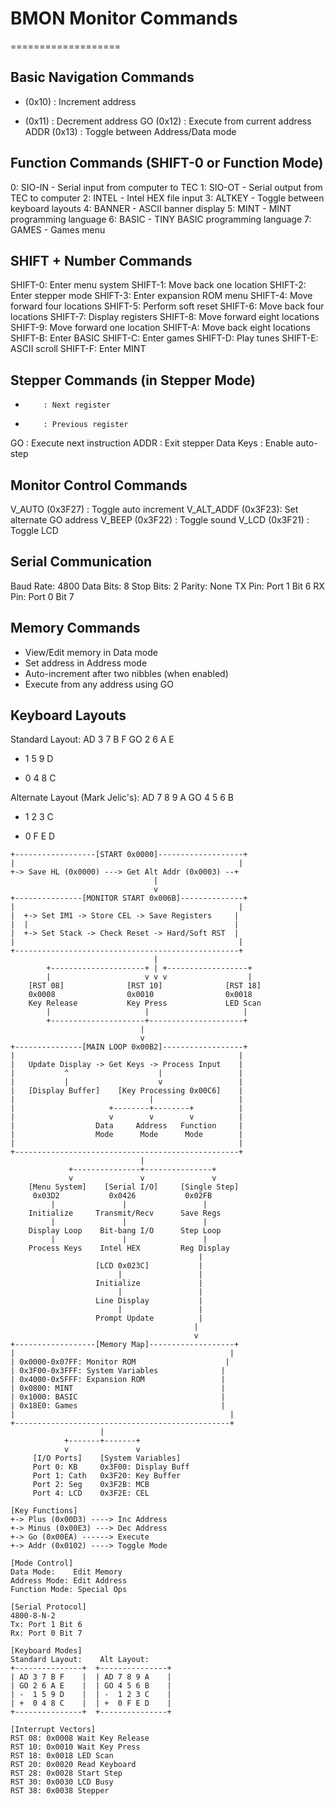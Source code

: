 # BMON Monitor Commands
===================

Basic Navigation Commands
-----------------------
+ (0x10)      : Increment address
- (0x11)      : Decrement address
GO (0x12)     : Execute from current address
ADDR (0x13)   : Toggle between Address/Data mode

Function Commands (SHIFT-0 or Function Mode)
-----------------------------------------
0: SIO-IN     - Serial input from computer to TEC
1: SIO-OT     - Serial output from TEC to computer
2: INTEL      - Intel HEX file input
3: ALTKEY     - Toggle between keyboard layouts
4: BANNER     - ASCII banner display
5: MINT       - MINT programming language
6: BASIC      - TINY BASIC programming language
7: GAMES      - Games menu

SHIFT + Number Commands
----------------------
SHIFT-0: Enter menu system
SHIFT-1: Move back one location
SHIFT-2: Enter stepper mode
SHIFT-3: Enter expansion ROM menu
SHIFT-4: Move forward four locations
SHIFT-5: Perform soft reset
SHIFT-6: Move back four locations
SHIFT-7: Display registers
SHIFT-8: Move forward eight locations
SHIFT-9: Move forward one location
SHIFT-A: Move back eight locations
SHIFT-B: Enter BASIC
SHIFT-C: Enter games
SHIFT-D: Play tunes
SHIFT-E: ASCII scroll
SHIFT-F: Enter MINT

Stepper Commands (in Stepper Mode)
--------------------------------
+         : Next register
-         : Previous register
GO        : Execute next instruction
ADDR      : Exit stepper
Data Keys : Enable auto-step

Monitor Control Commands
----------------------
V_AUTO (0x3F27)    : Toggle auto increment
V_ALT_ADDF (0x3F23): Set alternate GO address
V_BEEP (0x3F22)    : Toggle sound
V_LCD (0x3F21)     : Toggle LCD

Serial Communication
------------------
Baud Rate: 4800
Data Bits: 8
Stop Bits: 2
Parity: None
TX Pin: Port 1 Bit 6
RX Pin: Port 0 Bit 7

Memory Commands
-------------
- View/Edit memory in Data mode
- Set address in Address mode
- Auto-increment after two nibbles (when enabled)
- Execute from any address using GO

Keyboard Layouts
---------------
Standard Layout:
AD 3 7 B F
GO 2 6 A E
-  1 5 9 D
+  0 4 8 C

Alternate Layout (Mark Jelic's):
AD 7 8 9 A
GO 4 5 6 B
-  1 2 3 C
+  0 F E D


```
+------------------[START 0x0000]-------------------+
|                                                  |
+-> Save HL (0x0000) ---> Get Alt Addr (0x0003) --+
                                |
                                v
+---------------[MONITOR START 0x006B]--------------+
|                                                  |
|  +-> Set IM1 -> Store CEL -> Save Registers     |
|  |                                              |
|  +-> Set Stack -> Check Reset -> Hard/Soft RST  |
|                                                  |
+--------------------------------------------------+
                                |
        +---------------------+ | +------------------+
        |                     v v v                  |
    [RST 08]              [RST 10]              [RST 18]
    0x0008                0x0010                0x0018
    Key Release           Key Press             LED Scan
        |                     |                     |
        +---------------------+---------------------+
                             |
                             v
+---------------[MAIN LOOP 0x00B2]------------------+
|                                                  |
|   Update Display -> Get Keys -> Process Input    |
|           ^                    |                 |
|           |                    v                 |
|   [Display Buffer]    [Key Processing 0x00C6]    |
|                              |                   |
|                     +--------+--------+          |
|                     v        v        v          |
|                  Data     Address   Function     |
|                  Mode      Mode      Mode        |
|                                                  |
+--------------------------------------------------+
                             |
             +---------------+---------------+
             v               v               v
    [Menu System]    [Serial I/O]     [Single Step]
     0x03D2           0x0426           0x02FB
         |               |                 |
    Initialize     Transmit/Recv      Save Regs
         |               |                 |
    Display Loop    Bit-bang I/O      Step Loop
         |               |                 |
    Process Keys    Intel HEX         Reg Display
                                          |
                   [LCD 0x023C]           |
                        |                 |
                   Initialize             |
                        |                 |
                   Line Display           |
                        |                 |
                   Prompt Update          |
                                         |
                                         v
+------------------[Memory Map]-------------------+
|                                                |
| 0x0000-0x07FF: Monitor ROM                    |
| 0x3F00-0x3FFF: System Variables              |
| 0x4000-0x5FFF: Expansion ROM                 |
| 0x0800: MINT                                 |
| 0x1000: BASIC                                |
| 0x18E0: Games                                |
|                                                |
+------------------------------------------------+
                    |
            +-------+-------+
            v               v
     [I/O Ports]    [System Variables]
     Port 0: KB     0x3F00: Display Buff
     Port 1: Cath   0x3F20: Key Buffer
     Port 2: Seg    0x3F2B: MCB
     Port 4: LCD    0x3F2E: CEL

[Key Functions]
+-> Plus (0x00D3) ----> Inc Address
+-> Minus (0x00E3) ---> Dec Address
+-> Go (0x00EA) ------> Execute
+-> Addr (0x0102) ----> Toggle Mode

[Mode Control]
Data Mode:    Edit Memory
Address Mode: Edit Address
Function Mode: Special Ops

[Serial Protocol]
4800-8-N-2
Tx: Port 1 Bit 6
Rx: Port 0 Bit 7

[Keyboard Modes]
Standard Layout:    Alt Layout:
+---------------+  +---------------+
| AD 3 7 B F    |  | AD 7 8 9 A    |
| GO 2 6 A E    |  | GO 4 5 6 B    |
| -  1 5 9 D    |  | -  1 2 3 C    |
| +  0 4 8 C    |  | +  0 F E D    |
+---------------+  +---------------+

[Interrupt Vectors]
RST 08: 0x0008 Wait Key Release
RST 10: 0x0010 Wait Key Press
RST 18: 0x0018 LED Scan
RST 20: 0x0020 Read Keyboard
RST 28: 0x0028 Start Step
RST 30: 0x0030 LCD Busy
RST 38: 0x0038 Stepper
```
